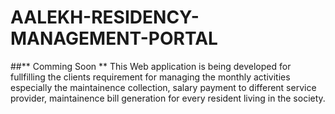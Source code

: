 # AALEKH-RESIDENCY-MANAGEMENT-PORTAL

##** Comming Soon **
This Web application is being developed for fullfilling the clients requirement for managing the monthly activities especially the maintainence collection, salary payment to different service provider, maintainence bill generation for every resident living in the society.
